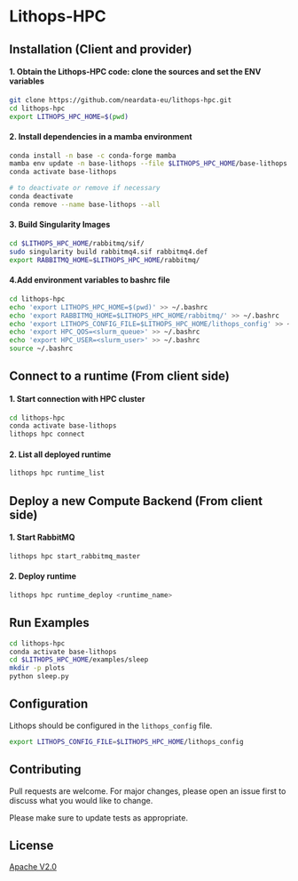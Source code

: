 # Lithops-HPC

## Installation (Client and provider)
#### 1. Obtain the Lithops-HPC code: clone the sources and set the ENV variables
```bash
git clone https://github.com/neardata-eu/lithops-hpc.git
cd lithops-hpc
export LITHOPS_HPC_HOME=$(pwd)
```
#### 2. Install dependencies in a mamba environment
```bash
conda install -n base -c conda-forge mamba
mamba env update -n base-lithops --file $LITHOPS_HPC_HOME/base-lithops.yml
conda activate base-lithops

# to deactivate or remove if necessary
conda deactivate
conda remove --name base-lithops --all
```
#### 3. Build Singularity Images 
```bash
cd $LITHOPS_HPC_HOME/rabbitmq/sif/
sudo singularity build rabbitmq4.sif rabbitmq4.def
export RABBITMQ_HOME=$LITHOPS_HPC_HOME/rabbitmq/
```
#### 4.Add environment variables to bashrc file
```bash
cd lithops-hpc
echo 'export LITHOPS_HPC_HOME=$(pwd)' >> ~/.bashrc
echo 'export RABBITMQ_HOME=$LITHOPS_HPC_HOME/rabbitmq/' >> ~/.bashrc
echo 'export LITHOPS_CONFIG_FILE=$LITHOPS_HPC_HOME/lithops_config' >> ~/.bashrc
echo 'export HPC_QOS=<slurm_queue>' >> ~/.bashrc
echo 'export HPC_USER=<slurm_user>' >> ~/.bashrc
source ~/.bashrc
```

## Connect to a runtime (From client side)
#### 1. Start connection with HPC cluster
```bash
cd lithops-hpc
conda activate base-lithops
lithops hpc connect
```
#### 2. List all deployed runtime
```bash
lithops hpc runtime_list
```

## Deploy a new Compute Backend (From client side)
#### 1. Start RabbitMQ
```bash
lithops hpc start_rabbitmq_master
```
#### 2. Deploy runtime
```bash
lithops hpc runtime_deploy <runtime_name>
```

## Run Examples
```bash
cd lithops-hpc
conda activate base-lithops
cd $LITHOPS_HPC_HOME/examples/sleep 
mkdir -p plots
python sleep.py
```

## Configuration
Lithops should be configured in the `lithops_config` file.
```bash
export LITHOPS_CONFIG_FILE=$LITHOPS_HPC_HOME/lithops_config
```

## Contributing

Pull requests are welcome. For major changes, please open an issue first
to discuss what you would like to change.

Please make sure to update tests as appropriate.

## License

[Apache V2.0]( http://www.apache.org/licenses/LICENSE-2.0)
